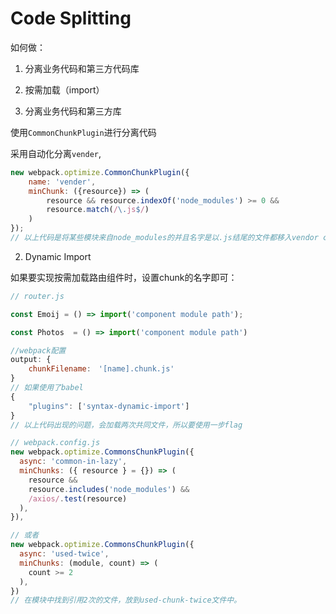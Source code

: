 # Code Splitting

如何做：
1. 分离业务代码和第三方代码库
2. 按需加载（import）

1. 分离业务代码和第三方库

使用`CommonChunkPlugin`进行分离代码

采用自动化分离`vender`,

````javascript
new webpack.optimize.CommonChunkPlugin({
    name: 'vender',
    minChunk: ({resource}) => (
        resource && resource.indexOf('node_modules') >= 0 && 
        resource.match(/\.js$/)
    )
});
// 以上代码是将某些模块来自node_modules的并且名字是以.js结尾的文件都移入vendor chunk中，如果vendor hcunk不存在，就创建一个，
````

2. Dynamic Import

如果要实现按需加载路由组件时，设置chunk的名字即可：

````javascript
// router.js

const Emoij = () => import('component module path');

const Photos  = () => import('component module path')

//webpack配置
output: {
    chunkFilename:　'[name].chunk.js'
}
// 如果使用了babel
{
    "plugins": ['syntax-dynamic-import']
}
// 以上代码出现的问题，会加载两次共同文件，所以要使用一步flag

// webpack.config.js
new webpack.optimize.CommonsChunkPlugin({
  async: 'common-in-lazy',
  minChunks: ({ resource } = {}) => (
    resource &&
    resource.includes('node_modules') &&
    /axios/.test(resource)
  ),
}),

// 或者
new webpack.optimize.CommonsChunkPlugin({
  async: 'used-twice',
  minChunks: (module, count) => (
    count >= 2
  ),
})
// 在模块中找到引用2次的文件，放到used-chunk-twice文件中。
````